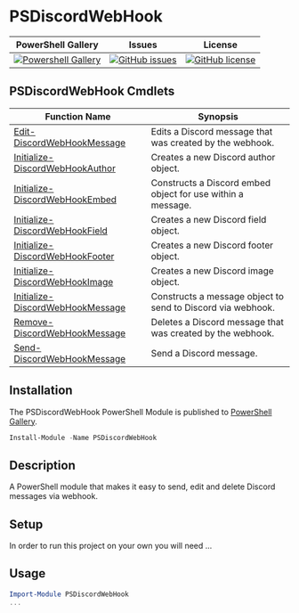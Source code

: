 # PSDiscordWebHook

| PowerShell Gallery                                                                                                                                 | Issues                                                                                                                                            | License                                                                                                                                                          |
| -------------------------------------------------------------------------------------------------------------------------------------------------- | ------------------------------------------------------------------------------------------------------------------------------------------------- | ---------------------------------------------------------------------------------------------------------------------------------------------------------------- |
| [![Powershell Gallery](https://img.shields.io/powershellgallery/dt/PSDiscordWebHook)](https://www.powershellgallery.com/packages/PSDiscordWebHook) | [![GitHub issues](https://img.shields.io/github/issues/ExpendaBubble/PSDiscordWebHook)](https://github.com/ExpendaBubble/PSDiscordWebHook/issues) | [![GitHub license](https://img.shields.io/github/license/ExpendaBubble/PSDiscordWebHook)](https://github.com/ExpendaBubble/PSDiscordWebHook/blob/master/LICENSE) |

## PSDiscordWebHook Cmdlets

| Function Name                                                                | Synopsis                                                    |
| ---------------------------------------------------------------------------- | ----------------------------------------------------------- |
| [Edit-DiscordWebHookMessage](docs/Edit-DiscordWebHookMessage.md)             | Edits a Discord message that was created by the webhook.    |
| [Initialize-DiscordWebHookAuthor](docs/Initialize-DiscordWebHookAuthor.md)   | Creates a new Discord author object.                        |
| [Initialize-DiscordWebHookEmbed](docs/Initialize-DiscordWebHookEmbed.md)     | Constructs a Discord embed object for use within a message. |
| [Initialize-DiscordWebHookField](docs/Initialize-DiscordWebHookField.md)     | Creates a new Discord field object.                         |
| [Initialize-DiscordWebHookFooter](docs/Initialize-DiscordWebHookFooter.md)   | Creates a new Discord footer object.                        |
| [Initialize-DiscordWebHookImage](docs/Initialize-DiscordWebHookImage.md)     | Creates a new Discord image object.                         |
| [Initialize-DiscordWebHookMessage](docs/Initialize-DiscordWebHookMessage.md) | Constructs a message object to send to Discord via webhook. |
| [Remove-DiscordWebHookMessage](docs/Remove-DiscordWebHookMessage.md)         | Deletes a Discord message that was created by the webhook.  |
| [Send-DiscordWebHookMessage](docs/Send-DiscordWebHookMessage.md)             | Send a Discord message.                                     |

## Installation

The PSDiscordWebHook PowerShell Module is published to [PowerShell Gallery](https://www.powershellgallery.com/packages/PSDiscordWebHook).

```powershell
Install-Module -Name PSDiscordWebHook
```

## Description

A PowerShell module that makes it easy to send, edit and delete Discord messages via webhook.

## Setup

In order to run this project on your own you will need ...

## Usage

```powershell
Import-Module PSDiscordWebHook
...
```
